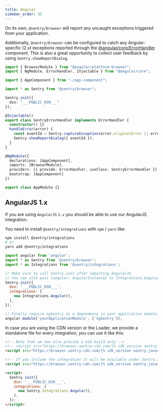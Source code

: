 ```yaml
---
title: Angular
sidebar_order: 35
---
```


<!-- WIZARD -->
On its own, `@sentry/browser` will report any uncaught exceptions triggered from your application.

Additionally, `@sentry/browser` can be configured to catch any Angular-specific (2.x) exceptions reported through the [@angular/core/ErrorHandler](https://angular.io/api/core/ErrorHandler) component. This is also a great opportunity to collect user feedback by using `Sentry.showReportDialog`.

```typescript
import { BrowserModule } from "@angular/platform-browser";
import { NgModule, ErrorHandler, Injectable } from "@angular/core";

import { AppComponent } from "./app.component";

import * as Sentry from "@sentry/browser";

Sentry.init({
  dsn: "___PUBLIC_DSN___"
});

@Injectable()
export class SentryErrorHandler implements ErrorHandler {
  constructor() {}
  handleError(error) {
    const eventId = Sentry.captureException(error.originalError || error);
    Sentry.showReportDialog({ eventId });
  }
}

@NgModule({
  declarations: [AppComponent],
  imports: [BrowserModule],
  providers: [{ provide: ErrorHandler, useClass: SentryErrorHandler }],
  bootstrap: [AppComponent]
})

export class AppModule {}
```

## AngularJS 1.x

If you are using `AngularJS` `1.x` you should be able to use our AngularJS integration.

You need to install `@sentry/integrations` with `npm` / `yarn` like:

```bash
npm install @sentry/integrations
# or
yarn add @sentry/integrations
```

```javascript
import angular from 'angular';
import * as Sentry from '@sentry/browser';
import * as Integrations from '@sentry/integrations';

// Make sure to call Sentry.init after importing AngularJS. 
// You can also pass {angular: AngularInstance} to Integrations.Angular() constructor.
Sentry.init({
  dsn: '___PUBLIC_DSN___',
  integrations: [
    new Integrations.Angular(),
  ],
});

// Finally require ngSentry as a dependency in your application module.
angular.module('yourApplicationModule', ['ngSentry']);

```

In case you are using the CDN version or the Loader, we provide a standalone file for every integration, you can use it
like this:

```html
<!-- Note that we now also provide a es6 build only -->
<!-- <script src="https://browser.sentry-cdn.com/{% sdk_version sentry.javascript.browser %}/bundle.es6.min.js" crossorigin="anonymous"></script> -->
<script src="https://browser.sentry-cdn.com/{% sdk_version sentry.javascript.browser %}/bundle.min.js" crossorigin="anonymous"></script>

<!-- If you include the integration it will be available under Sentry.Integrations.Angular -->
<script src="https://browser.sentry-cdn.com/{% sdk_version sentry.javascript.browser %}/angular.min.js" crossorigin="anonymous"></script>

<script>
  Sentry.init({
    dsn: '___PUBLIC_DSN___',
    integrations: [
      new Sentry.Integrations.Angular(),
    ],
  });
</script>
```
<!-- ENDWIZARD -->

